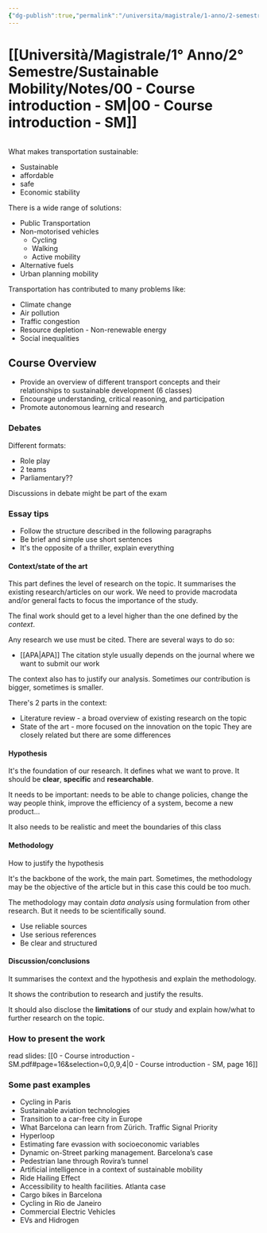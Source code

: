 ```yaml
---
{"dg-publish":true,"permalink":"/universita/magistrale/1-anno/2-semestre/sustainable-mobility/notes/00-course-introduction-sm/","tags":["UNI"]}
---
```


# [[Università/Magistrale/1° Anno/2° Semestre/Sustainable Mobility/Notes/00 - Course introduction - SM\|00 - Course introduction - SM]]

```table-of-contents
```

What makes transportation sustainable:
- Sustainable
- affordable
- safe
- Economic stability

There is a wide range of solutions:
- Public Transportation
- Non-motorised vehicles
	- Cycling
	- Walking
	- Active mobility
- Alternative fuels
- Urban planning mobility


Transportation has contributed to many problems like:
- Climate change
- Air pollution
- Traffic congestion
- Resource depletion - Non-renewable energy
- Social inequalities

## Course Overview

- Provide an overview of different transport concepts and their relationships to sustainable development (6 classes)
- Encourage understanding, critical reasoning, and participation
- Promote autonomous learning and research

### Debates

Different formats:
- Role play
- 2 teams
- Parliamentary??

Discussions in debate might be part of the exam

### Essay tips

- Follow the structure described in the following paragraphs
- Be brief and simple use short sentences
- It's the opposite of a thriller, explain everything

#### Context/state of the art

This part defines the level of research on the topic. It summarises the existing research/articles on our work. We need to provide macrodata and/or general facts to focus the importance of the study.

The final work should get to a level higher than the one defined by the *context*.

Any research we use must be cited. There are several ways to do so:
- [[APA\|APA]]
The citation style usually depends on the journal where we want to submit our work

The context also has to justify our analysis. Sometimes our contribution is bigger, sometimes is smaller.

There's 2 parts in the context:
- Literature review - a broad overview of existing research on the topic
- State of the art - more focused on the innovation on the topic
They are closely related but there are some differences

#### Hypothesis

It's the foundation of our research. It defines what we want to prove. It should be **clear**, **specific** and **researchable**.

It needs to be important: needs to be able to change policies, change the way people think, improve the efficiency of a system, become a new product...

It also needs to be realistic and meet the boundaries of this class

#### Methodology

How to justify the hypothesis

It's the backbone of the work, the main part. Sometimes, the methodology may be the objective of the article but in this case this could be too much.

The methodology may contain *data analysis* using formulation from other research. But it needs to be scientifically sound.
- Use reliable sources
- Use serious references
- Be clear and structured

#### Discussion/conclusions

It summarises the context and the hypothesis and explain the methodology.

It shows the contribution to research and justify the results.

It should also disclose the **limitations** of our study and explain how/what to further research on the topic.


### How to present the work

read slides: [[0 - Course introduction - SM.pdf#page=16&selection=0,0,9,4|0 - Course introduction - SM, page 16]]

### Some past examples

- Cycling in Paris
- Sustainable aviation technologies
- Transition to a car-free city in Europe
- What Barcelona can learn from Zürich. Traffic Signal Priority
- Hyperloop
- Estimating fare evassion with socioeconomic variables
- Dynamic on-Street parking management. Barcelona’s case
- Pedestrian lane through Rovira’s tunnel
- Artificial intelligence in a context of sustainable mobility
- Ride Hailing Effect
- Accessibility to health facilities. Atlanta case
- Cargo bikes in Barcelona
- Cycling in Rio de Janeiro
- Commercial Electric Vehicles
- EVs and Hidrogen



